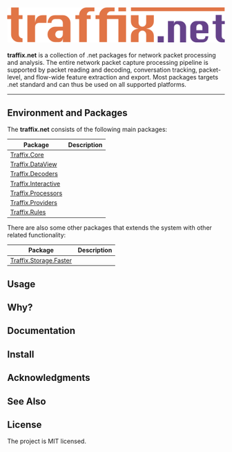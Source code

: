<h4 align="center">
  <img alt="traffix.net" src="traffix-net.png">
</h4>

**traffix.net** is a collection of .net packages for network packet processing and analysis. 
The entire network packet capture processing pipeline is supported by packet reading and decoding, 
conversation tracking, packet-level, and flow-wide feature extraction and export. Most packages 
targets .net standard and can thus be used on all supported platforms.   

---
## Environment and Packages 

The  **traffix.net** consists of the following main packages:

| Package | Description |
| ------- | ---------|
| [Traffix.Core](Traffic.Core/Readme.md) | | 
| [Traffix.DataView](Traffic.DataView/Readme.md) | | 
| [Traffix.Decoders](Traffic.Decoders/Readme.md) | | 
| [Traffix.Interactive](Traffic.Interactive/Readme.md) | | 
| [Traffix.Processors](Traffic.Processors/Readme.md) | | 
| [Traffix.Providers](Traffic.Providers/Readme.md) | | 
| [Traffix.Rules](Traffic.Rules/Readme.md) | | 

There are also some other packages that extends the system with other related functionality:

| Package | Description |
| ------- | ---------|
| [Traffix.Storage.Faster](Traffic.Storage.Faster/Readme.md) | | 

## Usage

## Why?

## Documentation

## Install

## Acknowledgments

## See Also

## License
The project is MIT licensed.